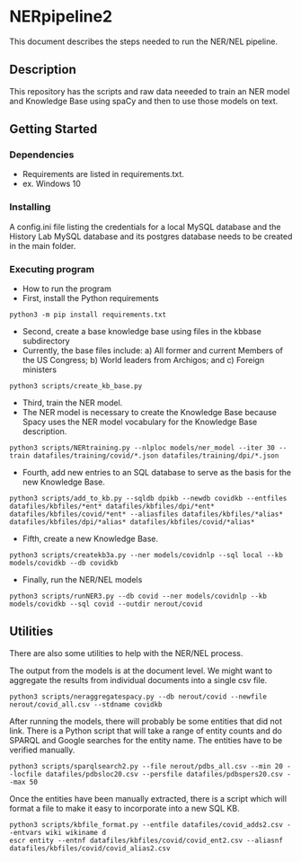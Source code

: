 # NERpipeline2

This document describes the steps needed to run the NER/NEL pipeline.

## Description

This repository has the scripts and raw data neeeded to train an NER model and Knowledge Base using spaCy and then to use those models on text. 

## Getting Started

### Dependencies

* Requirements are listed in requirements.txt.
* ex. Windows 10

### Installing

A config.ini file listing the credentials for a local MySQL database and the History Lab MySQL database and its postgres database needs to be created in the main folder. 

### Executing program

* How to run the program
* First, install the Python requirements
```
python3 -m pip install requirements.txt
```
* Second, create a base knowledge base using files in the kbbase subdirectory
* Currently, the base files include: a) All former and current Members of the US Congress; b) World leaders from Archigos; and c) Foreign ministers

```
python3 scripts/create_kb_base.py
```
* Third, train the NER model.
* The NER model is necessary to create the Knowledge Base because Spacy uses the NER model vocabulary for the Knowledge Base description.
```
python3 scripts/NERtraining.py --nlploc models/ner_model --iter 30 --train datafiles/training/covid/*.json datafiles/training/dpi/*.json
```

* Fourth, add new entries to an SQL database to serve as the basis for the new Knowledge Base.

```
python3 scripts/add_to_kb.py --sqldb dpikb --newdb covidkb --entfiles datafiles/kbfiles/*ent* datafiles/kbfiles/dpi/*ent* datafiles/kbfiles/covid/*ent* --aliasfiles datafiles/kbfiles/*alias* datafiles/kbfiles/dpi/*alias* datafiles/kbfiles/covid/*alias*
```

* Fifth, create a new Knowledge Base.

```
python3 scripts/createkb3a.py --ner models/covidnlp --sql local --kb models/covidkb --db covidkb
```

* Finally, run the NER/NEL models

```
python3 scripts/runNER3.py --db covid --ner models/covidnlp --kb models/covidkb --sql covid --outdir nerout/covid
```

## Utilities

There are also some utilities to help with the NER/NEL process.

The output from the models is at the document level. We might want to aggregate the results from individual documents into a single csv file.

```
python3 scripts/neraggregatespacy.py --db nerout/covid --newfile nerout/covid_all.csv --stdname covidkb
```


After running the models, there will probably be some entities that did not link. There is a Python script that will take a range of entity counts and do SPARQL and Google searches for the entity name. The entities have to be verified manually.

```
python3 scripts/sparqlsearch2.py --file nerout/pdbs_all.csv --min 20 --locfile datafiles/pdbsloc20.csv --persfile datafiles/pdbspers20.csv --max 50
```

Once the entities have been manually extracted, there is a script which will format a file to make it easy to incorporate into a new SQL KB.

```
python3 scripts/kbfile_format.py --entfile datafiles/covid_adds2.csv --entvars wiki wikiname d
escr entity --entnf datafiles/kbfiles/covid/covid_ent2.csv --aliasnf datafiles/kbfiles/covid/covid_alias2.csv
```



